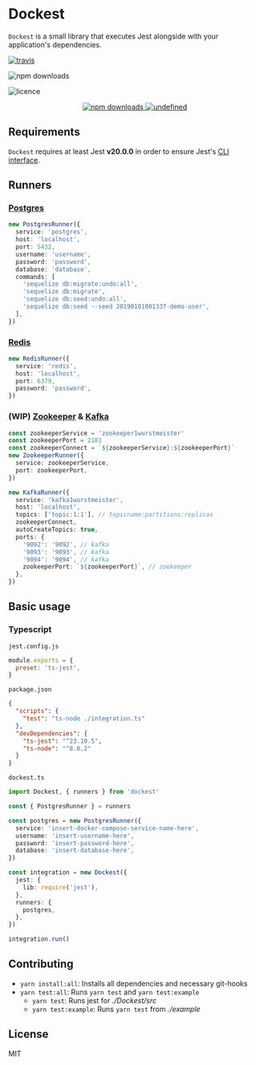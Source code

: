 # Dockest

`Dockest` is a small library that executes Jest alongside with your application's dependencies.

[![travis](https://travis-ci.com/erikengervall/dockest.svg?branch=master)](https://travis-ci.com/erikengervall/dockest)

![npm downloads](https://img.shields.io/npm/dm/dockest.svg?style=flat)

![licence](https://img.shields.io/npm/l/dockest.svg?style=flat)

<p align="center">
  <a href="https://www.npmjs.com/package/swc">
    <img alt="npm downloads" src="https://img.shields.io/npm/dm/dockest.svg?style=flat">
  </a>
  <a href="https://crates.io/crates/swc_ecma_parser">
    <img alt="undefined" src="https://img.shields.io/crates/d/swc_ecma_parser.svg?label=crates.io%20dowloads">
  </a>
</p>

## Requirements

`Dockest` requires at least Jest **v20.0.0** in order to ensure Jest's [CLI interface](https://github.com/facebook/jest/blob/master/packages/jest-cli/src/cli/index.js#L62).

## Runners

### [Postgres](https://hub.docker.com/_/postgres)

```typescript
new PostgresRunner({
  service: 'postgres',
  host: 'localhost',
  port: 5432,
  username: 'username',
  password: 'password',
  database: 'database',
  commands: [
    'sequelize db:migrate:undo:all',
    'sequelize db:migrate',
    'sequelize db:seed:undo:all',
    'sequelize db:seed --seed 20190101001337-demo-user',
  ],
})
```

### [Redis](https://hub.docker.com/_/redis)

```typescript
new RedisRunner({
  service: 'redis',
  host: 'localhost',
  port: 6379,
  password: 'password',
})
```

### (WIP) [Zookeeper](https://hub.docker.com/r/wurstmeister/zookeeper/) & [Kafka](https://hub.docker.com/r/wurstmeister/kafka)

```typescript
const zookeeperService = 'zookeeper1wurstmeister'
const zookeeperPort = 2181
const zookeeperConnect = `${zookeeperService}:${zookeeperPort}`
new ZookeeperRunner({
  service: zookeeperService,
  port: zookeeperPort,
})

new KafkaRunner({
  service: 'kafka1wurstmeister',
  host: 'localhost',
  topics: ['topic:1:1'], // topicname:partitions:replicas
  zookeeperConnect,
  autoCreateTopics: true,
  ports: {
    '9092': '9092', // kafka
    '9093': '9093', // kafka
    '9094': '9094', // kafka
    zookeeperPort: `${zookeeperPort}`, // zookeeper
  },
})
```

## Basic usage

### Typescript

`jest.config.js`

```js
module.exports = {
  preset: 'ts-jest',
}
```

`package.json`

```json
{
  "scripts": {
    "test": "ts-node ./integration.ts"
  },
  "devDependencies": {
    "ts-jest": "^23.10.5",
    "ts-node": "^8.0.2"
  }
}
```

`dockest.ts`

```typescript
import Dockest, { runners } from 'dockest'

const { PostgresRunner } = runners

const postgres = new PostgresRunner({
  service: 'insert-docker-compose-service-name-here',
  username: 'insert-username-here',
  password: 'insert-password-here',
  database: 'insert-database-here',
})

const integration = new Dockest({
  jest: {
    lib: require('jest'),
  },
  runners: {
    postgres,
  },
})

integration.run()
```

## Contributing

- `yarn install:all`: Installs all dependencies and necessary git-hooks
- `yarn test:all`: Runs `yarn test` and `yarn test:example`
  - `yarn test`: Runs jest for _./Dockest/src_
  - `yarn test:example`: Runs `yarn test` from _./example_

## License

MIT
